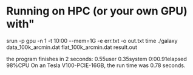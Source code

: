 
# Running on HPC (or your own GPU) with"

   srun -p gpu -n 1 -t 10:00 --mem=1G -e err.txt -o out.txt time ./galaxy data_100k_arcmin.dat flat_100k_arcmin.dat result.out

the program finishes in 2 seconds: 0.55user 0.35system 0:00.91elapsed 98%CPU
On an Tesla V100-PCIE-16GB, the run time was 0.78 seconds.
